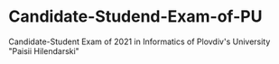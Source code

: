 # Candidate-Studend-Exam-of-PU
Candidate-Student Exam of 2021 in Informatics of Plovdiv's University "Paisii Hilendarski"

